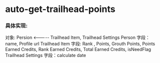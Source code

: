# auto-get-trailhead-points
### 具体实现:
对象: Persion <----- Trailhead Item, Trailhead Settings
Person 字段： name, Profile url
Trailhead Item 字段: Rank , Points, Grouth Points, Points Earned Credits, Rank Earned Credits, Total Earned Credits, isNeedFlag
Trailhead Settings 字段：calculate date
